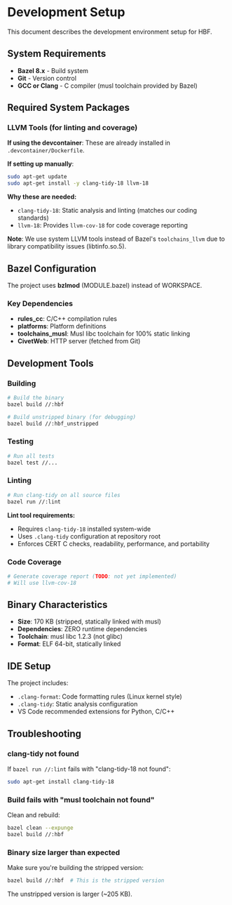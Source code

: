 # Development Setup

This document describes the development environment setup for HBF.

## System Requirements

- **Bazel 8.x** - Build system
- **Git** - Version control
- **GCC or Clang** - C compiler (musl toolchain provided by Bazel)

## Required System Packages

### LLVM Tools (for linting and coverage)

**If using the devcontainer**: These are already installed in `.devcontainer/Dockerfile`.

**If setting up manually**:
```bash
sudo apt-get update
sudo apt-get install -y clang-tidy-18 llvm-18
```

**Why these are needed:**
- `clang-tidy-18`: Static analysis and linting (matches our coding standards)
- `llvm-18`: Provides `llvm-cov-18` for code coverage reporting

**Note**: We use system LLVM tools instead of Bazel's `toolchains_llvm` due to library compatibility issues (libtinfo.so.5).

## Bazel Configuration

The project uses **bzlmod** (MODULE.bazel) instead of WORKSPACE.

### Key Dependencies

- **rules_cc**: C/C++ compilation rules
- **platforms**: Platform definitions
- **toolchains_musl**: Musl libc toolchain for 100% static linking
- **CivetWeb**: HTTP server (fetched from Git)

## Development Tools

### Building

```bash
# Build the binary
bazel build //:hbf

# Build unstripped binary (for debugging)
bazel build //:hbf_unstripped
```

### Testing

```bash
# Run all tests
bazel test //...
```

### Linting

```bash
# Run clang-tidy on all source files
bazel run //:lint
```

**Lint tool requirements:**
- Requires `clang-tidy-18` installed system-wide
- Uses `.clang-tidy` configuration at repository root
- Enforces CERT C checks, readability, performance, and portability

### Code Coverage

```bash
# Generate coverage report (TODO: not yet implemented)
# Will use llvm-cov-18
```

## Binary Characteristics

- **Size**: 170 KB (stripped, statically linked with musl)
- **Dependencies**: ZERO runtime dependencies
- **Toolchain**: musl libc 1.2.3 (not glibc)
- **Format**: ELF 64-bit, statically linked

## IDE Setup

The project includes:
- `.clang-format`: Code formatting rules (Linux kernel style)
- `.clang-tidy`: Static analysis configuration
- VS Code recommended extensions for Python, C/C++

## Troubleshooting

### clang-tidy not found

If `bazel run //:lint` fails with "clang-tidy-18 not found":
```bash
sudo apt-get install clang-tidy-18
```

### Build fails with "musl toolchain not found"

Clean and rebuild:
```bash
bazel clean --expunge
bazel build //:hbf
```

### Binary size larger than expected

Make sure you're building the stripped version:
```bash
bazel build //:hbf  # This is the stripped version
```

The unstripped version is larger (~205 KB).
